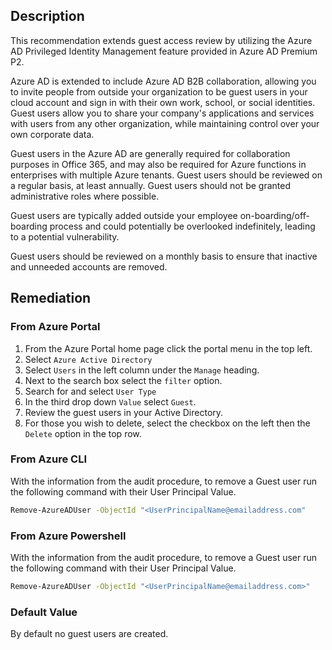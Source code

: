 ## Description

This recommendation extends guest access review by utilizing the Azure AD Privileged Identity Management feature provided in Azure AD Premium P2.

Azure AD is extended to include Azure AD B2B collaboration, allowing you to invite people from outside your organization to be guest users in your cloud account and sign in with their own work, school, or social identities. Guest users allow you to share your company's applications and services with users from any other organization, while maintaining control over your own corporate data.

Guest users in the Azure AD are generally required for collaboration purposes in Office 365, and may also be required for Azure functions in enterprises with multiple Azure tenants. Guest users should be reviewed on a regular basis, at least annually. Guest users should not be granted administrative roles where possible.

Guest users are typically added outside your employee on-boarding/off-boarding process and could potentially be overlooked indefinitely, leading to a potential vulnerability.

Guest users should be reviewed on a monthly basis to ensure that inactive and unneeded accounts are removed.

## Remediation

### From Azure Portal

1. From the Azure Portal home page click the portal menu in the top left.
2. Select `Azure Active Directory`
3. Select `Users` in the left column under the `Manage` heading.
4. Next to the search box select the `filter` option.
5. Search for and select `User Type`
6. In the third drop down `Value` select `Guest`.
7. Review the guest users in your Active Directory.
8. For those you wish to delete, select the checkbox on the left then the `Delete` option in the top row.

### From Azure CLI

With the information from the audit procedure, to remove a Guest user run the following command with their User Principal Value.

```bash
Remove-AzureADUser -ObjectId "<UserPrincipalName@emailaddress.com"
```

### From Azure Powershell

With the information from the audit procedure, to remove a Guest user run the following command with their User Principal Value.

```bash
Remove-AzureADUser -ObjectId "<UserPrincipalName@emailaddress.com>"
```

### Default Value

By default no guest users are created.
